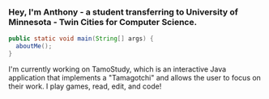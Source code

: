### Hey, I'm Anthony - a student transferring to University of Minnesota - Twin Cities for Computer Science.
```java
public static void main(String[] args) {
  aboutMe();
}
```
I'm currently working on TamoStudy, which is an interactive Java application that implements a "Tamagotchi" and allows the user to focus on their work.
I play games, read, edit, and code!

<!--
**anthonynarlock/anthonynarlock** is a ✨ _special_ ✨ repository because its `README.md` (this file) appears on your GitHub profile.

Here are some ideas to get you started:

- 🔭 I’m currently working on ...
- 🌱 I’m currently learning ...
- 👯 I’m looking to collaborate on ...
- 🤔 I’m looking for help with ...
- 💬 Ask me about ...
- 📫 How to reach me: ...
- 😄 Pronouns: ...
- ⚡ Fun fact: ...
-->
